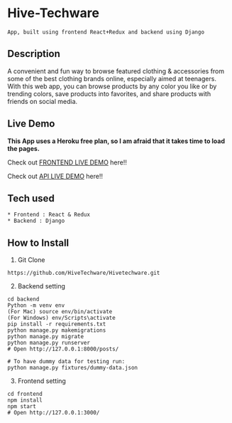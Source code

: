 # Hive-Techware

```
App, built using frontend React+Redux and backend using Django 
```

## Description
A convenient and fun way to browse featured clothing & accessories from some of the best clothing brands online, especially aimed at teenagers. With this web app, you can browse products by any color you like or by trending colors, save products into favorites, and share products with friends on social media.

## Live Demo

**This App uses a Heroku free plan, so I am afraid that it takes time to load the pages.**

Check out [FRONTEND LIVE DEMO](https://hive-tech-ware-frontend.herokuapp.com/) here!!

Check out [API LIVE DEMO](https://hive-tech-ware-backend.herokuapp.com/) here!!

## Tech used

```
* Frontend : React & Redux
* Backend : Django
```

## How to Install

1. Git Clone

```
https://github.com/HiveTechware/Hivetechware.git
```

2. Backend setting

```
cd backend
Python -m venv env
(For Mac) source env/bin/activate
(For Windows) env/Scripts\activate
pip install -r requirements.txt
python manage.py makemigrations
python manage.py migrate
python manage.py runserver
# Open http://127.0.0.1:8000/posts/

# To have dummy data for testing run:
python manage.py fixtures/dummy-data.json
```

3. Frontend setting

```
cd frontend
npm install
npm start
# Open http://127.0.0.1:3000/
```
